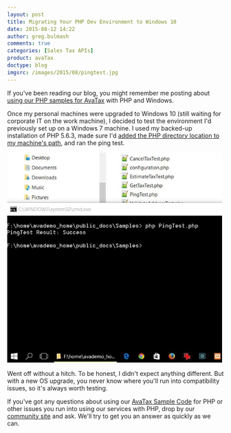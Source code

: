 ```yaml
---
layout: post
title: Migrating Your PHP Dev Environment to Windows 10
date: 2015-08-12 14:22
author: greg.bulmash
comments: true
categories: [Sales Tax APIs]
product: avaTax
doctype: blog
imgsrc: /images/2015/08/pingtest.jpg
---
```

If you've been reading our blog, you might remember me posting about <a href="/blog/2015/06/02/avalara-php-windows">using our PHP samples for AvaTax</a> with PHP and Windows.

Once my personal machines were upgraded to Windows 10 (still waiting for corporate IT on the work machine), I decided to test the environment I'd previously set up on a Windows 7 machine. I used my backed-up installation of PHP 5.6.3, made sure I'd <a href="http://www.howtogeek.com/118594/how-to-edit-your-system-path-for-easy-command-line-access/">added the PHP directory location to my machine's path</a>, and ran the ping test.

<a href="/images/2015/08/pingtest.jpg"><img class="alignnone size-full wp-image-9298" src="/images/2015/08/pingtest.jpg" alt="Screencap of PHP Ping Test Working in Windows 10" width="500" height="489" /></a>

Went off without a hitch. To be honest, I didn't expect anything different. But with a new OS upgrade, you never know where you'll run into compatibility issues, so it's always worth testing.

If you've got any questions about using our <a href="/avatax/sample-code">AvaTax Sample Code</a> for PHP or other issues you run into using our services with PHP, drop by our <a href="https://community.avalara.com/avalara/category_sets/developers">community site</a> and ask. We'll try to get you an answer as quickly as we can.
